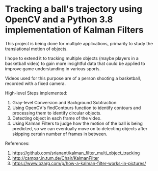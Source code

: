# Tracking a ball's trajectory using OpenCV and a Python 3.8 implementation of Kalman Filters

This project is being done for multiple applications, primarily to study the translational motion of objects.

I hope to extend it to tracking multiple objects (maybe players in a basketball video) to gain more insightful data that could be applied to improve game understanding in various sports.

Videos used for this purpose are of a person shooting a basketball, recorded with a fixed camera. 

High-level Steps implemented:

1. Gray-level Conversion and Background Subtraction
2. Using OpenCV's findContours function to identify contours and processing them to identify circular objects.
3. Detecting object in each frame of the video. 
4. Using Kalman Filters to judge how the motion of the ball is being predicted, so we can eventually move on to detecting objects after skipping certain number of frames in between.


References:

1. https://github.com/srianant/kalman_filter_multi_object_tracking
2. http://campar.in.tum.de/Chair/KalmanFilter
3. https://www.bzarg.com/p/how-a-kalman-filter-works-in-pictures/
